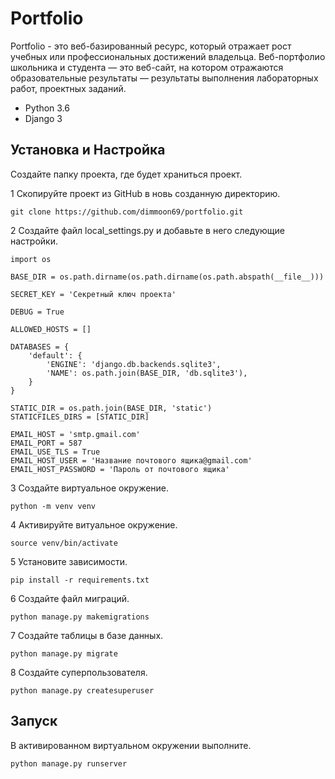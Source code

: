 Portfolio
=========
Portfolio - это веб-базированный ресурс, который отражает рост учебных или профессиональных достижений владельца.
Веб-портфолио школьника и студента — это веб-сайт, на котором отражаются образовательные результаты — результаты
выполнения лабораторных работ, проектных заданий.

- Python 3.6
- Django 3

Установка и Настройка
---------------------
Создайте папку проекта, где будет храниться проект.

1 Скопируйте проект из GitHub в новь созданную директорию.

    git clone https://github.com/dimmoon69/portfolio.git
    
2 Создайте файл local_settings.py и добавьте в него следующие настройки.

    import os

    BASE_DIR = os.path.dirname(os.path.dirname(os.path.abspath(__file__)))

    SECRET_KEY = 'Секретный ключ проекта'

    DEBUG = True

    ALLOWED_HOSTS = []

    DATABASES = {
        'default': {
            'ENGINE': 'django.db.backends.sqlite3',
            'NAME': os.path.join(BASE_DIR, 'db.sqlite3'),
        }
    }

    STATIC_DIR = os.path.join(BASE_DIR, 'static')
    STATICFILES_DIRS = [STATIC_DIR]

    EMAIL_HOST = 'smtp.gmail.com'
    EMAIL_PORT = 587
    EMAIL_USE_TLS = True
    EMAIL_HOST_USER = 'Название почтового ящика@gmail.com'
    EMAIL_HOST_PASSWORD = 'Пароль от почтового ящика'
    
3 Создайте виртуальное окружение.

    python -m venv venv

4 Активируйте витуальное окружение.

    source venv/bin/activate

5 Установите зависимости.

    pip install -r requirements.txt
    
6 Создайте файл миграций.
    
    python manage.py makemigrations
    
7 Создайте таблицы в базе данных.   
    
    python manage.py migrate
    
8 Создайте суперпользователя.

    python manage.py createsuperuser

Запуск
------
В активированном виртуальном окружении выполните.

    python manage.py runserver
